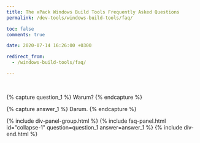 ```yaml
---
title: The xPack Windows Build Tools Frequently Asked Questions
permalink: /dev-tools/windows-build-tools/faq/

toc: false
comments: true

date: 2020-07-14 16:26:00 +0300

redirect_from:
  - /windows-build-tools/faq/

---
```


<br/>

{% capture question_1 %}
Warum?
{% endcapture %}

{% capture answer_1 %}
Darum.
{% endcapture %}

{% include div-panel-group.html %}
{% include faq-panel.html id="collapse-1" question=question_1 answer=answer_1 %}
{% include div-end.html %}
